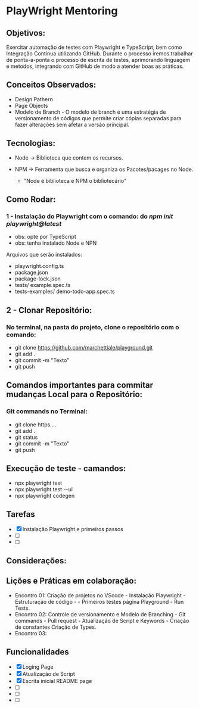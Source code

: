 # **PlayWright Mentoring**

## Objetivos:
Exercitar automação de testes com Playwright e TypeScript, bem como Integração Continua utilizando GitHub.
Durante o processo iremos trabalhar de ponta-a-ponta o processo de escrita de testes, aprimorando linguagem e metodos, integrando com GitHub 
de modo a atender boas as práticas.

## Conceitos Observados:
- Design Pathern
- Page Objects
- Modelo de Branch - O modelo de branch é uma estratégia de versionamento de códigos que permite criar cópias separadas para fazer alterações sem afetar a versão principal.


## Tecnologias:
- Node -> Biblioteca que contem os recursos.
- NPM -> Ferramenta que busca e organiza os Pacotes/pacages no Node.

  + "Node é biblioteca e NPM o bibliotecário"
 
    

## Como Rodar:
### 1 - Instalação do Playwright com o comando: do *npm init playwright@latest*
- obs: opte por TypeScript
- obs: tenha instalado Node e NPN

Arquivos que serão instalados:
  - playwright.config.ts
  - package.json
  - package-lock.json
  - tests/
    example.spec.ts
  - tests-examples/
    demo-todo-app.spec.ts

## 2 - Clonar Repositório:
### No terminal, na pasta do projeto, clone o repositório com o comando:
  - git clone https://github.com/marchettiale/playground.git
  - git add .
  - git commit -m "Texto"
  - git push



## Comandos importantes para commitar mudanças Local para o Repositório:
### Git commands no Terminal:
- git clone https....
- git add .
- git status
- git commit -m "Texto"
- git push
  

## Execução de teste - camandos:
- npx playwright test
- npx playwright test --ui
- npx playwright codegen

## Tarefas

- [x] Instalação Playwright e primeiros passos
- [ ] 
- [ ] 

## Considerações:

## Lições e Práticas em colaboração:
- Encontro 01: Criação de projetos no VScode - Instalação Playwright - Estruturação de código - - Primeiros testes página Playground - Run Tests.
- Encontro 02: Controle de versionamento e Modelo de Branching - Git commands - Pull request - Atualização de Script e Keywords - Criação de constantes
Criação de Types.
- Encontro 03:

## Funcionalidades
- [x] Loging Page
- [x] Atualização de Script
- [x] Escrita inicial README page
- [ ] 
- [ ] 
- [ ] 
